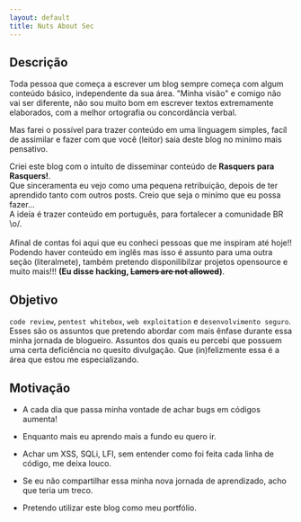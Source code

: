 ```yaml
---
layout: default
title: Nuts About Sec
---
```



## Descrição

Toda pessoa que começa a escrever um blog sempre começa com algum conteúdo básico, independente da sua área. "Minha visão" e comigo não vai ser diferente, não sou muito bom em escrever textos extremamente elaborados, com a melhor ortografia ou concordância verbal.<br>

Mas farei o possível para trazer conteúdo em uma linguagem simples, facíl de assimilar e fazer com que você (leitor) saia deste blog no minímo mais pensativo.<br>

Criei este blog com o intuíto de disseminar conteúdo de **Rasquers para Rasquers!**.<br> 
Que sinceramenta eu vejo como uma pequena retribuição, depois de ter aprendido tanto com outros posts. 
Creio que seja o minímo que eu possa fazer... <br>
A ideía é trazer conteúdo em português, para fortalecer a comunidade BR \o/.<br>
<br>
Afinal de contas foi aqui que eu conheci pessoas que me inspiram até hoje!!<br>
Podendo haver conteúdo em inglês mas isso é assunto para uma outra seção (literalmete), 
também pretendo disponilibilzar projetos opensource e muito mais!!! 
**(Eu disse hacking, ~~Lamers are not allowed~~)**.<br>


## Objetivo

`code review`, `pentest whitebox`, `web exploitation` e `desenvolvimento seguro`.<br>
Esses são os assuntos que pretendo abordar com mais ênfase durante essa minha jornada de blogueiro.
Assuntos dos quais eu percebi que possuem uma certa deficiência no quesito divulgação.
Que (in)felizmente essa é a área que estou me especializando.

## Motivação

* A cada dia que passa minha vontade de achar bugs em códigos aumenta!

* Enquanto mais eu aprendo mais a fundo eu quero ir.

* Achar um XSS, SQLi, LFI, sem entender como foi feita cada linha de código, me deixa louco.

* Se eu não compartilhar essa minha nova jornada de aprendizado, acho que teria um treco.

* Pretendo utilizar este blog como meu portfólio.

